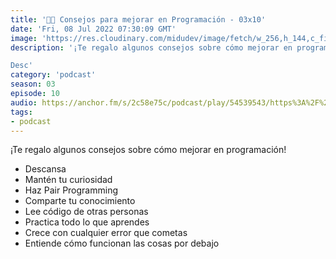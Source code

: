 ```yaml
---
title: '👨‍💻 Consejos para mejorar en Programación - 03x10'
date: 'Fri, 08 Jul 2022 07:30:09 GMT'
image: 'https://res.cloudinary.com/midudev/image/fetch/w_256,h_144,c_fill,f_auto/https://d3t3ozftmdmh3i.cloudfront.net/production/podcast_uploaded_episode/7340239/7340239-1657236696625-9c2992cc23eae.jpg'
description: '¡Te regalo algunos consejos sobre cómo mejorar en programación!

Desc'
category: 'podcast'
season: 03
episode: 10
audio: https://anchor.fm/s/2c58e75c/podcast/play/54539543/https%3A%2F%2Fd3ctxlq1ktw2nl.cloudfront.net%2Fstaging%2F2022-6-7%2F0083f44f-fb5d-3d95-ce01-873e6cdac8f2.m4a
tags:
- podcast
---
```


<p>¡Te regalo algunos consejos sobre cómo mejorar en programación!</p>
<ul>
 <li>Descansa</li>
 <li>Mantén tu curiosidad</li>
  <li>Haz Pair Programming</li>
  <li>Comparte tu conocimiento</li>
  <li>Lee código de otras personas</li>
  <li>Practica todo lo que aprendes</li>
  <li>Crece con cualquier error que cometas</li>
  <li>Entiende cómo funcionan las cosas por debajo</li>
</ul>


